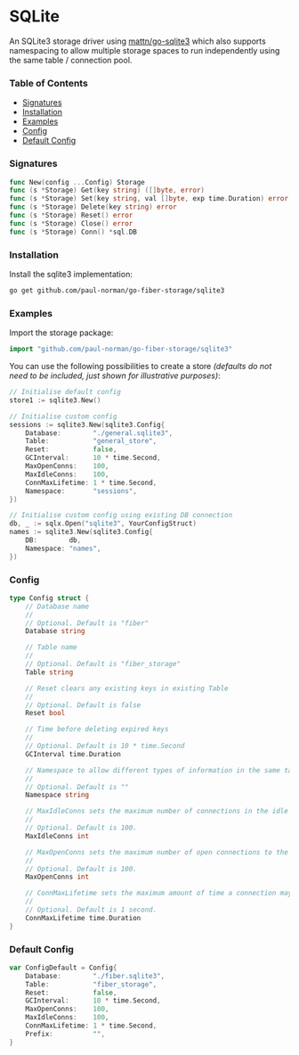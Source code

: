 # SQLite

An SQLite3 storage driver using [mattn/go-sqlite3](https://github.com/mattn/go-sqlite3) which also supports namespacing to allow multiple storage spaces to run independently using the same table / connection pool.

### Table of Contents

- [Signatures](#signatures)
- [Installation](#installation)
- [Examples](#examples)
- [Config](#config)
- [Default Config](#default-config)

### Signatures

```go
func New(config ...Config) Storage
func (s *Storage) Get(key string) ([]byte, error)
func (s *Storage) Set(key string, val []byte, exp time.Duration) error
func (s *Storage) Delete(key string) error
func (s *Storage) Reset() error
func (s *Storage) Close() error
func (s *Storage) Conn() *sql.DB
```

### Installation

Install the sqlite3 implementation:

```bash
go get github.com/paul-norman/go-fiber-storage/sqlite3
```

### Examples

Import the storage package:

```go
import "github.com/paul-norman/go-fiber-storage/sqlite3"
```

You can use the following possibilities to create a store *(defaults do not need to be included, just shown for illustrative purposes)*:

```go
// Initialise default config
store1 := sqlite3.New()

// Initialise custom config
sessions := sqlite3.New(sqlite3.Config{
	Database:        "./general.sqlite3",
	Table:           "general_store",
	Reset:           false,
	GCInterval:      10 * time.Second,
	MaxOpenConns:    100,
	MaxIdleConns:    100,
	ConnMaxLifetime: 1 * time.Second,
	Namespace:       "sessions",
})

// Initialise custom config using existing DB connection
db, _ := sqlx.Open("sqlite3", YourConfigStruct)
names := sqlite3.New(sqlite3.Config{
	DB:        db,
	Namespace: "names",
})
```

### Config

```go
type Config struct {
	// Database name
	//
	// Optional. Default is "fiber"
	Database string

	// Table name
	//
	// Optional. Default is "fiber_storage"
	Table string

	// Reset clears any existing keys in existing Table
	//
	// Optional. Default is false
	Reset bool

	// Time before deleting expired keys
	//
	// Optional. Default is 10 * time.Second
	GCInterval time.Duration

	// Namespace to allow different types of information in the same table
	//
	// Optional. Default is ""
	Namespace string

	// MaxIdleConns sets the maximum number of connections in the idle connection pool.
	//
	// Optional. Default is 100.
	MaxIdleConns int

	// MaxOpenConns sets the maximum number of open connections to the database.
	//
	// Optional. Default is 100.
	MaxOpenConns int

	// ConnMaxLifetime sets the maximum amount of time a connection may be reused.
	//
	// Optional. Default is 1 second.
	ConnMaxLifetime time.Duration
}
```

### Default Config

```go
var ConfigDefault = Config{
	Database:        "./fiber.sqlite3",
	Table:           "fiber_storage",
	Reset:           false,
	GCInterval:      10 * time.Second,
	MaxOpenConns:    100,
	MaxIdleConns:    100,
	ConnMaxLifetime: 1 * time.Second,
	Prefix:          "",
}
```